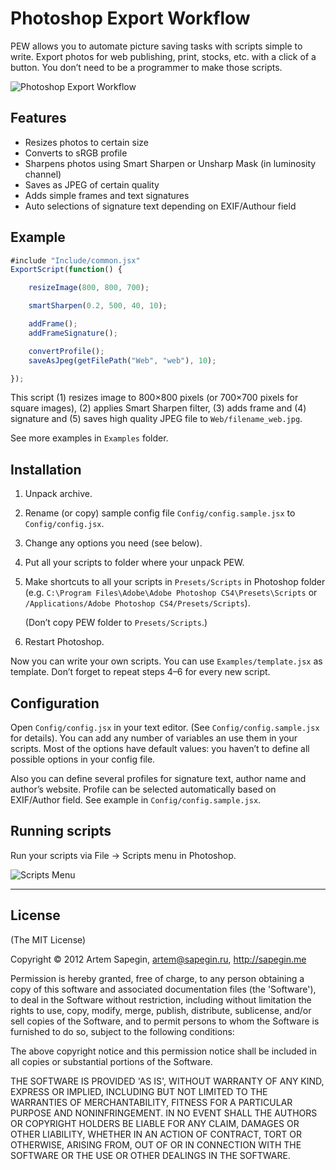 # Photoshop Export Workflow

PEW allows you to automate picture saving tasks with scripts simple to write. Export photos for web publishing, print, stocks, etc. with a click of a button. You don’t need to be a programmer to make those scripts.

![Photoshop Export Workflow](http://sapegin.me/images/projects/pew/pew.jpg)


## Features

- Resizes photos to certain size
- Converts to sRGB profile
- Sharpens photos using Smart Sharpen or Unsharp Mask (in luminosity channel)
- Saves as JPEG of certain quality
- Adds simple frames and text signatures
- Auto selections of signature text depending on EXIF/Authour field


## Example

```javascript
#include "Include/common.jsx"
ExportScript(function() {

	resizeImage(800, 800, 700);

	smartSharpen(0.2, 500, 40, 10);

	addFrame();
	addFrameSignature();

	convertProfile();
	saveAsJpeg(getFilePath("Web", "web"), 10);

});
```

This script (1) resizes image to 800×800 pixels (or 700×700 pixels for square images), (2) applies Smart Sharpen filter, (3) adds frame and (4) signature and (5) saves high quality JPEG file to `Web/filename_web.jpg`.

See more examples in `Examples` folder.


## Installation

1. Unpack archive.

2. Rename (or copy) sample config file `Config/config.sample.jsx` to `Config/config.jsx`.

3. Change any options you need (see below).

4. Put all your scripts to folder where your unpack PEW.

5. Make shortcuts to all your scripts in `Presets/Scripts` in Photoshop folder (e.g. `C:\Program Files\Adobe\Adobe Photoshop CS4\Presets\Scripts` or `/Applications/Adobe Photoshop CS4/Presets/Scripts`).

   (Don’t copy PEW folder to `Presets/Scripts`.)

6. Restart Photoshop.

Now you can write your own scripts. You can use `Examples/template.jsx` as template. Don’t forget to repeat steps 4–6 for every new script.


## Configuration

Open `Config/config.jsx` in your text editor. (See `Config/config.sample.jsx` for details). You can add any number of variables an use them in your scripts. Most of the options have default values: you haven’t to define all possible options in your config file.

Also you can define several profiles for signature text, author name and author’s website. Profile can be selected automatically based on EXIF/Author field. See example in `Config/config.sample.jsx`.


## Running scripts

Run your scripts via File -> Scripts menu in Photoshop.

![Scripts Menu](http://sapegin.me/images/projects/pew/pew_menu.png)


---

## License 

(The MIT License)

Copyright © 2012 Artem Sapegin, artem@sapegin.ru, http://sapegin.me

Permission is hereby granted, free of charge, to any person obtaining
a copy of this software and associated documentation files (the
'Software'), to deal in the Software without restriction, including
without limitation the rights to use, copy, modify, merge, publish,
distribute, sublicense, and/or sell copies of the Software, and to
permit persons to whom the Software is furnished to do so, subject to
the following conditions:

The above copyright notice and this permission notice shall be
included in all copies or substantial portions of the Software.

THE SOFTWARE IS PROVIDED 'AS IS', WITHOUT WARRANTY OF ANY KIND,
EXPRESS OR IMPLIED, INCLUDING BUT NOT LIMITED TO THE WARRANTIES OF
MERCHANTABILITY, FITNESS FOR A PARTICULAR PURPOSE AND NONINFRINGEMENT.
IN NO EVENT SHALL THE AUTHORS OR COPYRIGHT HOLDERS BE LIABLE FOR ANY
CLAIM, DAMAGES OR OTHER LIABILITY, WHETHER IN AN ACTION OF CONTRACT,
TORT OR OTHERWISE, ARISING FROM, OUT OF OR IN CONNECTION WITH THE
SOFTWARE OR THE USE OR OTHER DEALINGS IN THE SOFTWARE.
